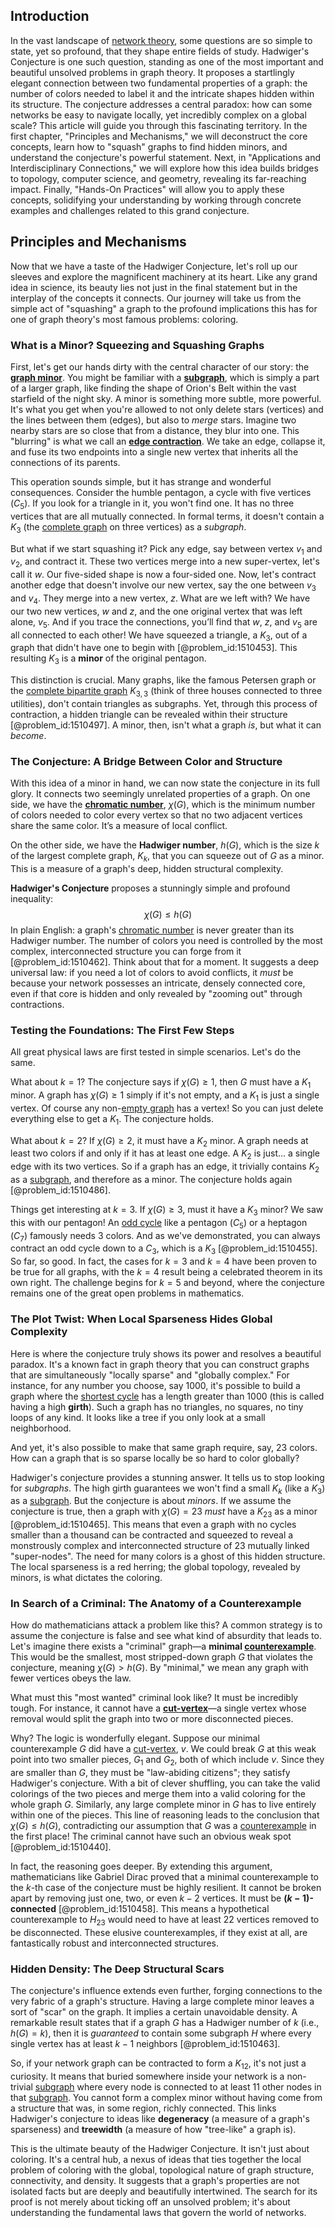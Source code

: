 ## Introduction
In the vast landscape of [network theory](@article_id:149534), some questions are so simple to state, yet so profound, that they shape entire fields of study. Hadwiger's Conjecture is one such question, standing as one of the most important and beautiful unsolved problems in graph theory. It proposes a startlingly elegant connection between two fundamental properties of a graph: the number of colors needed to label it and the intricate shapes hidden within its structure. The conjecture addresses a central paradox: how can some networks be easy to navigate locally, yet incredibly complex on a global scale? This article will guide you through this fascinating territory. In the first chapter, "Principles and Mechanisms," we will deconstruct the core concepts, learn how to "squash" graphs to find hidden minors, and understand the conjecture's powerful statement. Next, in "Applications and Interdisciplinary Connections," we will explore how this idea builds bridges to topology, computer science, and geometry, revealing its far-reaching impact. Finally, "Hands-On Practices" will allow you to apply these concepts, solidifying your understanding by working through concrete examples and challenges related to this grand conjecture.

## Principles and Mechanisms

Now that we have a taste of the Hadwiger Conjecture, let's roll up our sleeves and explore the magnificent machinery at its heart. Like any grand idea in science, its beauty lies not just in the final statement but in the interplay of the concepts it connects. Our journey will take us from the simple act of "squashing" a graph to the profound implications this has for one of graph theory's most famous problems: coloring.

### What is a Minor? Squeezing and Squashing Graphs

First, let's get our hands dirty with the central character of our story: the **[graph minor](@article_id:267933)**. You might be familiar with a **[subgraph](@article_id:272848)**, which is simply a part of a larger graph, like finding the shape of Orion's Belt within the vast starfield of the night sky. A minor is something more subtle, more powerful. It's what you get when you're allowed to not only delete stars (vertices) and the lines between them (edges), but also to *merge* stars. Imagine two nearby stars are so close that from a distance, they blur into one. This "blurring" is what we call an **[edge contraction](@article_id:265087)**. We take an edge, collapse it, and fuse its two endpoints into a single new vertex that inherits all the connections of its parents.

This operation sounds simple, but it has strange and wonderful consequences. Consider the humble pentagon, a cycle with five vertices ($C_5$). If you look for a triangle in it, you won't find one. It has no three vertices that are all mutually connected. In formal terms, it doesn't contain a $K_3$ (the [complete graph](@article_id:260482) on three vertices) as a *subgraph*.

But what if we start squashing it? Pick any edge, say between vertex $v_1$ and $v_2$, and contract it. These two vertices merge into a new super-vertex, let's call it $w$. Our five-sided shape is now a four-sided one. Now, let's contract another edge that doesn't involve our new vertex, say the one between $v_3$ and $v_4$. They merge into a new vertex, $z$. What are we left with? We have our two new vertices, $w$ and $z$, and the one original vertex that was left alone, $v_5$. And if you trace the connections, you’ll find that $w$, $z$, and $v_5$ are all connected to each other! We have squeezed a triangle, a $K_3$, out of a graph that didn't have one to begin with [@problem_id:1510453]. This resulting $K_3$ is a **minor** of the original pentagon.

This distinction is crucial. Many graphs, like the famous Petersen graph or the [complete bipartite graph](@article_id:275735) $K_{3,3}$ (think of three houses connected to three utilities), don't contain triangles as subgraphs. Yet, through this process of contraction, a hidden triangle can be revealed within their structure [@problem_id:1510497]. A minor, then, isn't what a graph *is*, but what it can *become*.

### The Conjecture: A Bridge Between Color and Structure

With this idea of a minor in hand, we can now state the conjecture in its full glory. It connects two seemingly unrelated properties of a graph. On one side, we have the **[chromatic number](@article_id:273579)**, $\chi(G)$, which is the minimum number of colors needed to color every vertex so that no two adjacent vertices share the same color. It’s a measure of local conflict.

On the other side, we have the **Hadwiger number**, $h(G)$, which is the size $k$ of the largest complete graph, $K_k$, that you can squeeze out of $G$ as a minor. This is a measure of a graph's deep, hidden structural complexity.

**Hadwiger's Conjecture** proposes a stunningly simple and profound inequality:
$$
\chi(G) \le h(G)
$$
In plain English: a graph's [chromatic number](@article_id:273579) is never greater than its Hadwiger number. The number of colors you need is controlled by the most complex, interconnected structure you can forge from it [@problem_id:1510462]. Think about that for a moment. It suggests a deep universal law: if you need a lot of colors to avoid conflicts, it *must* be because your network possesses an intricate, densely connected core, even if that core is hidden and only revealed by "zooming out" through contractions.

### Testing the Foundations: The First Few Steps

All great physical laws are first tested in simple scenarios. Let's do the same.

What about $k=1$? The conjecture says if $\chi(G) \ge 1$, then $G$ must have a $K_1$ minor. A graph has $\chi(G) \ge 1$ simply if it's not empty, and a $K_1$ is just a single vertex. Of course any non-[empty graph](@article_id:261968) has a vertex! So you can just delete everything else to get a $K_1$. The conjecture holds.

What about $k=2$? If $\chi(G) \ge 2$, it must have a $K_2$ minor. A graph needs at least two colors if and only if it has at least one edge. A $K_2$ is just... a single edge with its two vertices. So if a graph has an edge, it trivially contains $K_2$ as a [subgraph](@article_id:272848), and therefore as a minor. The conjecture holds again [@problem_id:1510486].

Things get interesting at $k=3$. If $\chi(G) \ge 3$, must it have a $K_3$ minor? We saw this with our pentagon! An [odd cycle](@article_id:271813) like a pentagon ($C_5$) or a heptagon ($C_7$) famously needs 3 colors. And as we've demonstrated, you can always contract an odd cycle down to a $C_3$, which is a $K_3$ [@problem_id:1510455]. So far, so good. In fact, the cases for $k=3$ and $k=4$ have been proven to be true for all graphs, with the $k=4$ result being a celebrated theorem in its own right. The challenge begins for $k=5$ and beyond, where the conjecture remains one of the great open problems in mathematics.

### The Plot Twist: When Local Sparseness Hides Global Complexity

Here is where the conjecture truly shows its power and resolves a beautiful paradox. It's a known fact in graph theory that you can construct graphs that are simultaneously "locally sparse" and "globally complex." For instance, for any number you choose, say 1000, it's possible to build a graph where the [shortest cycle](@article_id:275884) has a length greater than 1000 (this is called having a high **girth**). Such a graph has no triangles, no squares, no tiny loops of any kind. It looks like a tree if you only look at a small neighborhood.

And yet, it's also possible to make that same graph require, say, 23 colors. How can a graph that is so sparse locally be so hard to color globally?

Hadwiger's conjecture provides a stunning answer. It tells us to stop looking for *subgraphs*. The high girth guarantees we won't find a small $K_k$ (like a $K_3$) as a [subgraph](@article_id:272848). But the conjecture is about *minors*. If we assume the conjecture is true, then a graph with $\chi(G) = 23$ *must* have a $K_{23}$ as a minor [@problem_id:1510465]. This means that even a graph with no cycles smaller than a thousand can be contracted and squeezed to reveal a monstrously complex and interconnected structure of 23 mutually linked "super-nodes". The need for many colors is a ghost of this hidden structure. The local sparseness is a red herring; the global topology, revealed by minors, is what dictates the coloring.

### In Search of a Criminal: The Anatomy of a Counterexample

How do mathematicians attack a problem like this? A common strategy is to assume the conjecture is false and see what kind of absurdity that leads to. Let's imagine there exists a "criminal" graph—a **minimal [counterexample](@article_id:148166)**. This would be the smallest, most stripped-down graph $G$ that violates the conjecture, meaning $\chi(G) > h(G)$. By "minimal," we mean any graph with fewer vertices obeys the law.

What must this "most wanted" criminal look like? It must be incredibly tough. For instance, it cannot have a **[cut-vertex](@article_id:260447)**—a single vertex whose removal would split the graph into two or more disconnected pieces.

Why? The logic is wonderfully elegant. Suppose our minimal counterexample $G$ did have a [cut-vertex](@article_id:260447), $v$. We could break $G$ at this weak point into two smaller pieces, $G_1$ and $G_2$, both of which include $v$. Since they are smaller than $G$, they must be "law-abiding citizens"; they satisfy Hadwiger's conjecture. With a bit of clever shuffling, you can take the valid colorings of the two pieces and merge them into a valid coloring for the whole graph $G$. Similarly, any large complete minor in $G$ has to live entirely within one of the pieces. This line of reasoning leads to the conclusion that $\chi(G) \le h(G)$, contradicting our assumption that $G$ was a [counterexample](@article_id:148166) in the first place! The criminal cannot have such an obvious weak spot [@problem_id:1510440].

In fact, the reasoning goes deeper. By extending this argument, mathematicians like Gabriel Dirac proved that a minimal counterexample to the $k$-th case of the conjecture must be highly resilient. It cannot be broken apart by removing just one, two, or even $k-2$ vertices. It must be **$(k-1)$-connected** [@problem_id:1510458]. This means a hypothetical counterexample to $H_{23}$ would need to have at least 22 vertices removed to be disconnected. These elusive counterexamples, if they exist at all, are fantastically robust and interconnected structures.

### Hidden Density: The Deep Structural Scars

The conjecture's influence extends even further, forging connections to the very fabric of a graph's structure. Having a large complete minor leaves a sort of "scar" on the graph. It implies a certain unavoidable density. A remarkable result states that if a graph $G$ has a Hadwiger number of $k$ (i.e., $h(G)=k$), then it is *guaranteed* to contain some subgraph $H$ where every single vertex has at least $k-1$ neighbors [@problem_id:1510463].

So, if your network graph can be contracted to form a $K_{12}$, it's not just a curiosity. It means that buried somewhere inside your network is a non-trivial [subgraph](@article_id:272848) where every node is connected to at least 11 other nodes in that [subgraph](@article_id:272848). You cannot form a complex minor without having come from a structure that was, in some region, richly connected. This links Hadwiger's conjecture to ideas like **degeneracy** (a measure of a graph's sparseness) and **treewidth** (a measure of how "tree-like" a graph is).

This is the ultimate beauty of the Hadwiger Conjecture. It isn't just about coloring. It's a central hub, a nexus of ideas that ties together the local problem of coloring with the global, topological nature of graph structure, connectivity, and density. It suggests that a graph's properties are not isolated facts but are deeply and beautifully intertwined. The search for its proof is not merely about ticking off an unsolved problem; it's about understanding the fundamental laws that govern the world of networks.